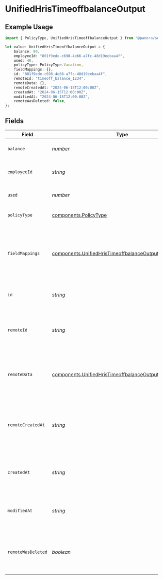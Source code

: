 # UnifiedHrisTimeoffbalanceOutput

## Example Usage

```typescript
import { PolicyType, UnifiedHrisTimeoffbalanceOutput } from "@panora/sdk/models/components";

let value: UnifiedHrisTimeoffbalanceOutput = {
    balance: 80,
    employeeId: "801f9ede-c698-4e66-a7fc-48d19eebaa4f",
    used: 40,
    policyType: PolicyType.Vacation,
    fieldMappings: {},
    id: "801f9ede-c698-4e66-a7fc-48d19eebaa4f",
    remoteId: "timeoff_balance_1234",
    remoteData: {},
    remoteCreatedAt: "2024-06-15T12:00:00Z",
    createdAt: "2024-06-15T12:00:00Z",
    modifiedAt: "2024-06-15T12:00:00Z",
    remoteWasDeleted: false,
};
```

## Fields

| Field                                                                                                                              | Type                                                                                                                               | Required                                                                                                                           | Description                                                                                                                        | Example                                                                                                                            |
| ---------------------------------------------------------------------------------------------------------------------------------- | ---------------------------------------------------------------------------------------------------------------------------------- | ---------------------------------------------------------------------------------------------------------------------------------- | ---------------------------------------------------------------------------------------------------------------------------------- | ---------------------------------------------------------------------------------------------------------------------------------- |
| `balance`                                                                                                                          | *number*                                                                                                                           | :heavy_minus_sign:                                                                                                                 | The current balance of time off                                                                                                    | 80                                                                                                                                 |
| `employeeId`                                                                                                                       | *string*                                                                                                                           | :heavy_minus_sign:                                                                                                                 | The UUID of the associated employee                                                                                                | 801f9ede-c698-4e66-a7fc-48d19eebaa4f                                                                                               |
| `used`                                                                                                                             | *number*                                                                                                                           | :heavy_minus_sign:                                                                                                                 | The amount of time off used                                                                                                        | 40                                                                                                                                 |
| `policyType`                                                                                                                       | [components.PolicyType](../../models/components/policytype.md)                                                                     | :heavy_minus_sign:                                                                                                                 | The type of time off policy                                                                                                        | VACATION                                                                                                                           |
| `fieldMappings`                                                                                                                    | [components.UnifiedHrisTimeoffbalanceOutputFieldMappings](../../models/components/unifiedhristimeoffbalanceoutputfieldmappings.md) | :heavy_minus_sign:                                                                                                                 | The custom field mappings of the object between the remote 3rd party & Panora                                                      | {<br/>"custom_field_1": "value1",<br/>"custom_field_2": "value2"<br/>}                                                             |
| `id`                                                                                                                               | *string*                                                                                                                           | :heavy_minus_sign:                                                                                                                 | The UUID of the time off balance record                                                                                            | 801f9ede-c698-4e66-a7fc-48d19eebaa4f                                                                                               |
| `remoteId`                                                                                                                         | *string*                                                                                                                           | :heavy_minus_sign:                                                                                                                 | The remote ID of the time off balance in the context of the 3rd Party                                                              | timeoff_balance_1234                                                                                                               |
| `remoteData`                                                                                                                       | [components.UnifiedHrisTimeoffbalanceOutputRemoteData](../../models/components/unifiedhristimeoffbalanceoutputremotedata.md)       | :heavy_minus_sign:                                                                                                                 | The remote data of the time off balance in the context of the 3rd Party                                                            | {<br/>"raw_data": {<br/>"additional_field": "some value"<br/>}<br/>}                                                               |
| `remoteCreatedAt`                                                                                                                  | *string*                                                                                                                           | :heavy_minus_sign:                                                                                                                 | The date when the time off balance was created in the 3rd party system                                                             | 2024-06-15T12:00:00Z                                                                                                               |
| `createdAt`                                                                                                                        | *string*                                                                                                                           | :heavy_minus_sign:                                                                                                                 | The created date of the time off balance record                                                                                    | 2024-06-15T12:00:00Z                                                                                                               |
| `modifiedAt`                                                                                                                       | *string*                                                                                                                           | :heavy_minus_sign:                                                                                                                 | The last modified date of the time off balance record                                                                              | 2024-06-15T12:00:00Z                                                                                                               |
| `remoteWasDeleted`                                                                                                                 | *boolean*                                                                                                                          | :heavy_minus_sign:                                                                                                                 | Indicates if the time off balance was deleted in the remote system                                                                 | false                                                                                                                              |